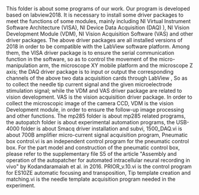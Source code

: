 This folder is about some programs of our work. Our program is developed based on labview2018. It is necessary to install some driver packages to meet the functions of some modules, mainly including NI Virtual Instrument Software Architecture (VISA), NI Device Data Acquisition (DAQ) ), NI Vision Development Module (VDM), NI Vision Acquisition Software (VAS) and other driver packages. The above driver packages are all installed versions of 2018 in order to be compatible with the LabView software platform. Among them, the VISA driver package is to ensure the serial communication function in the software, so as to control the movement of the micro-manipulation arm, the microscope XY mobile platform and the microscope Z axis; the DAQ driver package is to input or output the corresponding channels of the above two data acquisition cards through LabView , So as to collect the needle tip current signal and the given microelectrode stimulation signal; while the VDM and VAS driver package are related to vision development. VAS is the vision acquisition driver package. In order to collect the microscopic image of the camera CCD, VDM is the vision Development module, in order to ensure the follow-up image processing and other functions. The mp285 folder is about mp285 related programs, the autopatch folder is about experimental automation programs, the USB-4000 folder is about Smacq driver installation and subvi, 1500_DAQ.vi is about 700B amplifier micro-current signal acquisition program, Pneumatic box control.vi is an independent control program for the pneumatic control box. For the part model and construction of the pneumatic control box, please refer to the supplementary file S5 of the article "Assembly and operation of the autopatcher for automated intracellular neural recording in vivo" by Kodandaramaiah et al. in 2016. PRIOR_v.10.vi is the control program for ES10ZE automatic focusing and transposition, Tip template creation and matching.vi is the needle template acquisition program needed in the experiment.